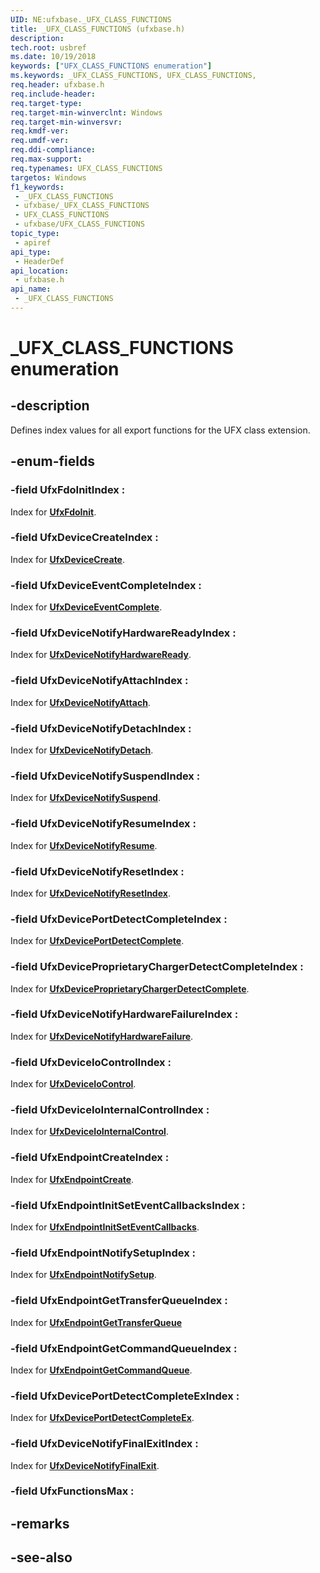 ```yaml
---
UID: NE:ufxbase._UFX_CLASS_FUNCTIONS
title: _UFX_CLASS_FUNCTIONS (ufxbase.h)
description: 
tech.root: usbref
ms.date: 10/19/2018
keywords: ["UFX_CLASS_FUNCTIONS enumeration"]
ms.keywords: _UFX_CLASS_FUNCTIONS, UFX_CLASS_FUNCTIONS,
req.header: ufxbase.h
req.include-header: 
req.target-type: 
req.target-min-winverclnt: Windows
req.target-min-winversvr: 
req.kmdf-ver: 
req.umdf-ver: 
req.ddi-compliance: 
req.max-support: 
req.typenames: UFX_CLASS_FUNCTIONS
targetos: Windows
f1_keywords:
 - _UFX_CLASS_FUNCTIONS
 - ufxbase/_UFX_CLASS_FUNCTIONS
 - UFX_CLASS_FUNCTIONS
 - ufxbase/UFX_CLASS_FUNCTIONS
topic_type:
 - apiref
api_type:
 - HeaderDef
api_location:
 - ufxbase.h
api_name:
 - _UFX_CLASS_FUNCTIONS
---
```


# _UFX_CLASS_FUNCTIONS enumeration


## -description

Defines index values for all export functions for the UFX class extension.

## -enum-fields

### -field UfxFdoInitIndex : 

Index for [**UfxFdoInit**](../ufxclient/nf-ufxclient-ufxfdoinit.md).

### -field UfxDeviceCreateIndex : 

Index for [**UfxDeviceCreate**](../ufxclient/nf-ufxclient-ufxdevicecreate.md).

### -field UfxDeviceEventCompleteIndex : 

Index for [**UfxDeviceEventComplete**](../ufxclient/nf-ufxclient-ufxdeviceeventcomplete.md).

### -field UfxDeviceNotifyHardwareReadyIndex : 

Index for [**UfxDeviceNotifyHardwareReady**](../ufxclient/nf-ufxclient-ufxdevicenotifyhardwareready.md).

### -field UfxDeviceNotifyAttachIndex : 

Index for [**UfxDeviceNotifyAttach**](../ufxclient/nf-ufxclient-ufxdevicenotifyreset.md).

### -field UfxDeviceNotifyDetachIndex : 

Index for [**UfxDeviceNotifyDetach**](../ufxclient/nf-ufxclient-ufxdevicenotifydetach.md).

### -field UfxDeviceNotifySuspendIndex : 

Index for [**UfxDeviceNotifySuspend**](../ufxclient/nf-ufxclient-ufxdevicenotifysuspend.md).

### -field UfxDeviceNotifyResumeIndex : 

Index for [**UfxDeviceNotifyResume**](../ufxclient/nf-ufxclient-ufxdevicenotifyresume.md).

### -field UfxDeviceNotifyResetIndex : 

Index for [**UfxDeviceNotifyResetIndex**](../ufxclient/nf-ufxclient-ufxdevicenotifyreset.md).

### -field UfxDevicePortDetectCompleteIndex : 

Index for [**UfxDevicePortDetectComplete**](../ufxclient/nf-ufxclient-ufxdeviceportdetectcomplete.md).

### -field UfxDeviceProprietaryChargerDetectCompleteIndex : 

Index for [**UfxDeviceProprietaryChargerDetectComplete**](../ufxclient/nf-ufxclient-ufxdeviceproprietarychargerdetectcomplete.md).

### -field UfxDeviceNotifyHardwareFailureIndex : 

Index for [**UfxDeviceNotifyHardwareFailure**](../ufxclient/nf-ufxclient-ufxdevicenotifyhardwarefailure.md).

### -field UfxDeviceIoControlIndex : 

Index for [**UfxDeviceIoControl**](../ufxclient/nf-ufxclient-ufxdeviceiocontrol.md).

### -field UfxDeviceIoInternalControlIndex : 

Index for [**UfxDeviceIoInternalControl**](../ufxclient/nf-ufxclient-ufxdeviceiointernalcontrol.md).

### -field UfxEndpointCreateIndex : 

Index for [**UfxEndpointCreate**](../ufxclient/nf-ufxclient-ufxendpointcreate.md).

### -field UfxEndpointInitSetEventCallbacksIndex : 

Index for [**UfxEndpointInitSetEventCallbacks**](../ufxclient/nf-ufxclient-ufxendpointinitseteventcallbacks.md).

### -field UfxEndpointNotifySetupIndex : 

Index for [**UfxEndpointNotifySetup**](../ufxclient/nf-ufxclient-ufxendpointnotifysetup.md).

### -field UfxEndpointGetTransferQueueIndex : 

Index for [**UfxEndpointGetTransferQueue**](../ufxclient/nf-ufxclient-ufxendpointgettransferqueue.md)

### -field UfxEndpointGetCommandQueueIndex : 

Index for [**UfxEndpointGetCommandQueue**](../ufxclient/nf-ufxclient-ufxendpointgetcommandqueue.md).

### -field UfxDevicePortDetectCompleteExIndex : 

Index for [**UfxDevicePortDetectCompleteEx**](../ufxclient/nf-ufxclient-ufxdeviceportdetectcompleteex.md).

### -field UfxDeviceNotifyFinalExitIndex : 

Index for [**UfxDeviceNotifyFinalExit**](../ufxclient/nf-ufxclient-ufxdevicenotifyfinalexit.md).

### -field UfxFunctionsMax : 

## -remarks

## -see-also

